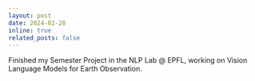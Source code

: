 ```yaml
---
layout: post
date: 2024-02-28 
inline: true
related_posts: false
---
```


Finished my Semester Project in the NLP Lab @ EPFL, working on Vision Language Models for Earth Observation.